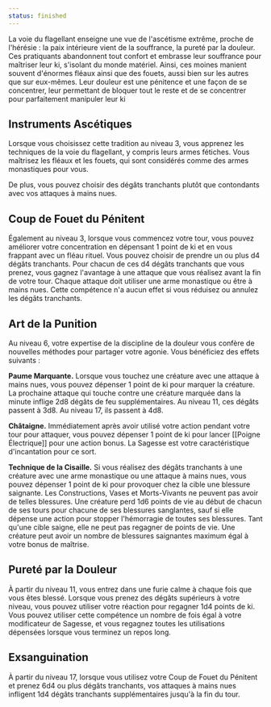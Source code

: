 ```yaml
---
status: finished
---
```

La voie du flagellant enseigne une vue de l'ascétisme extrême, proche de l'hérésie : la paix intérieure vient de la souffrance, la pureté par la douleur. Ces pratiquants abandonnent tout confort et embrasse leur souffrance pour maîtriser leur ki, s'isolant du monde matériel. Ainsi, ces moines manient souvent d'énormes fléaux ainsi que des fouets, aussi bien sur les autres que sur eux-mêmes. Leur douleur est une pénitence et une façon de se concentrer, leur permettant de bloquer tout le reste et de se concentrer pour parfaitement manipuler leur ki

## Instruments Ascétiques

Lorsque vous choisissez cette tradition au niveau 3, vous apprenez les techniques de la voie du flagellant, y compris leurs armes fétiches. Vous maîtrisez les fléaux et les fouets, qui sont considérés comme des armes monastiques pour vous.

De plus, vous pouvez choisir des dégâts tranchants plutôt que contondants avec vos attaques à mains nues.

## Coup de Fouet du Pénitent

Également au niveau 3, lorsque vous commencez votre tour, vous pouvez améliorer votre concentration en dépensant 1 point de ki et en vous frappant avec un fléau rituel. Vous pouvez choisir de prendre un ou plus d4 dégâts tranchants. Pour chacun de ces d4 dégâts tranchants que vous prenez, vous gagnez l'avantage à une attaque que vous réalisez avant la fin de votre tour. Chaque attaque doit utiliser une arme monastique ou être à mains nues. Cette compétence n'a aucun effet si vous réduisez ou annulez les dégâts tranchants.

## Art de la Punition

Au niveau 6, votre expertise de la discipline de la douleur vous confère de nouvelles méthodes pour partager votre agonie. Vous bénéficiez des effets suivants : 

**Paume Marquante.** Lorsque vous touchez une créature avec une attaque à mains nues, vous pouvez dépenser 1 point de ki pour marquer la créature. La prochaine attaque qui touche contre une créature marquée dans la minute inflige 2d8 dégâts de feu supplémentaires. Au niveau 11, ces dégâts passent à 3d8. Au niveau 17, ils passent à 4d8.

**Châtaigne.** Immédiatement après avoir utilisé votre action pendant votre tour pour attaquer, vous pouvez dépenser 1 point de ki pour lancer [[Poigne Électrique]] pour une action bonus. La Sagesse est votre caractéristique d'incantation pour ce sort.

**Technique de la Cisaille.** Si vous réalisez des dégâts tranchants à une créature avec une arme monastique ou une attaque à mains nues, vous pouvez dépenser 1 point de ki pour provoquer chez la cible une blessure saignante. Les Constructions, Vases et Morts-Vivants ne peuvent pas avoir de telles blessures. Une créature perd 1d6 points de vie au début de chacun de ses tours pour chacune de ses blessures sanglantes, sauf si elle dépense une action pour stopper l'hémorragie de toutes ses blessures. Tant qu'une cible saigne, elle ne peut pas regagner de points de vie. Une créature peut avoir un nombre de blessures saignantes maximum égal à votre bonus de maîtrise.

## Pureté par la Douleur

À partir du niveau 11, vous entrez dans une furie calme à chaque fois que vous êtes blessé. Lorsque vous prenez des dégâts supérieurs à votre niveau, vous pouvez utiliser votre réaction pour regagner 1d4 points de ki. Vous pouvez utiliser cette compétence un nombre de fois égal à votre modificateur de Sagesse, et vous regagnez toutes les utilisations dépensées lorsque vous terminez un repos long.

## Exsanguination

À partir du niveau 17, lorsque vous utilisez votre Coup de Fouet du Pénitent et prenez 6d4 ou plus dégâts tranchants, vos attaques à mains nues infligent 1d4 dégâts tranchants supplémentaires jusqu'à la fin du tour.
